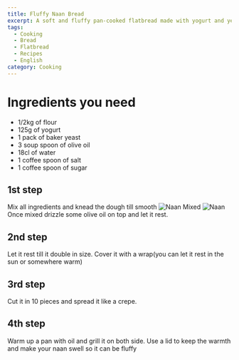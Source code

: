 ```yaml
---
title: Fluffy Naan Bread
excerpt: A soft and fluffy pan-cooked flatbread made with yogurt and yeast—perfect for scooping up sauces or enjoying on its own.
tags:
  - Cooking
  - Bread
  - Flatbread
  - Recipes
  - English
category: Cooking
---
```

# Ingredients you need
- 1/2kg of flour
- 125g of yogurt
- 1 pack of baker yeast
- 3 soup spoon of olive oil
- 18cl of water
- 1 coffee spoon of salt
- 1 coffee spoon of sugar
## 1st step
Mix all ingredients and knead the dough till smooth
![Naan Mixed](Naan%20Mixed.png)
![Naan](Naan%20Mixed.png)
Once mixed drizzle some olive oil on top and let it rest.
## 2nd step
Let it rest till it double in size. Cover it with a wrap(you can let it rest in the sun or somewhere warm)
## 3rd step
Cut it in 10 pieces and spread it like a crepe.
## 4th step
Warm up a pan with oil and grill it on both side. Use a lid to keep the warmth and make your naan swell so it can be fluffy 